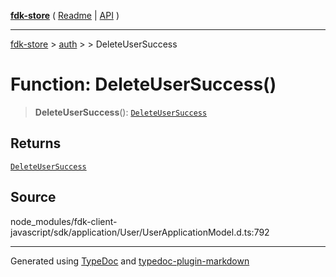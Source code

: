 [**fdk-store**](../../../README.md) ( [Readme](../../../README.md) \| [API](../../../API.md) )

---

[fdk-store](../../../API.md) > [auth](../../README.md) > [<internal>](../README.md) > DeleteUserSuccess

# Function: DeleteUserSuccess()

> **DeleteUserSuccess**(): [`DeleteUserSuccess`](../type-aliases/type-alias.DeleteUserSuccess.md)

## Returns

[`DeleteUserSuccess`](../type-aliases/type-alias.DeleteUserSuccess.md)

## Source

node_modules/fdk-client-javascript/sdk/application/User/UserApplicationModel.d.ts:792

---

Generated using [TypeDoc](https://typedoc.org/) and [typedoc-plugin-markdown](https://www.npmjs.com/package/typedoc-plugin-markdown)
